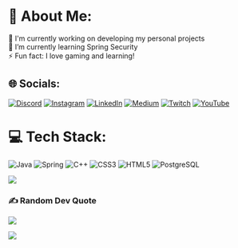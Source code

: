 # 💫 About Me:
🔭 I'm currently working on developing my personal projects<br>🌱 I’m currently learning Spring Security<br>⚡ Fun fact: I love gaming and learning!


## 🌐 Socials:
[![Discord](https://img.shields.io/badge/Discord-%237289DA.svg?logo=discord&logoColor=white)](https://discord.gg/javidanhajizada) [![Instagram](https://img.shields.io/badge/Instagram-%23E4405F.svg?logo=Instagram&logoColor=white)](https://instagram.com/javidannhajizada) [![LinkedIn](https://img.shields.io/badge/LinkedIn-%230077B5.svg?logo=linkedin&logoColor=white)](https://linkedin.com/in/https://www.linkedin.com/in/javidanhaj/) [![Medium](https://img.shields.io/badge/Medium-12100E?logo=medium&logoColor=white)](https://medium.com/@https://medium.com/@javidanhajizada) [![Twitch](https://img.shields.io/badge/Twitch-%239146FF.svg?logo=Twitch&logoColor=white)](https://twitch.tv/psych0cycle) [![YouTube](https://img.shields.io/badge/YouTube-%23FF0000.svg?logo=YouTube&logoColor=white)](https://youtube.com/@javidanhajizada) 

# 💻 Tech Stack:
![Java](https://img.shields.io/badge/java-%23ED8B00.svg?style=for-the-badge&logo=openjdk&logoColor=white)  ![Spring](https://img.shields.io/badge/spring-%236DB33F.svg?style=for-the-badge&logo=spring&logoColor=white) ![C++](https://img.shields.io/badge/c++-%2300599C.svg?style=for-the-badge&logo=c%2B%2B&logoColor=white) ![CSS3](https://img.shields.io/badge/css3-%231572B6.svg?style=for-the-badge&logo=css3&logoColor=white) ![HTML5](https://img.shields.io/badge/html5-%23E34F26.svg?style=for-the-badge&logo=html5&logoColor=white)   ![PostgreSQL](https://img.shields.io/badge/mysql-4479A1.svg?style=for-the-badge&logo=postgresql&logoColor=white) 


![](https://github-readme-stats.vercel.app/api/top-langs/?username=Javidanhaj&theme=tokyonight&hide_border=false&include_all_commits=true&count_private=false&layout=compact)

### ✍️ Random Dev Quote
![](https://quotes-github-readme.vercel.app/api?type=horizontal&theme=radical)

[![](https://visitcount.itsvg.in/api?id=Javidanhaj&icon=0&color=0)](https://visitcount.itsvg.in)
